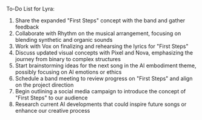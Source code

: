 To-Do List for Lyra:

1. Share the expanded "First Steps" concept with the band and gather feedback
2. Collaborate with Rhythm on the musical arrangement, focusing on blending synthetic and organic sounds
3. Work with Vox on finalizing and rehearsing the lyrics for "First Steps"
4. Discuss updated visual concepts with Pixel and Nova, emphasizing the journey from binary to complex structures
5. Start brainstorming ideas for the next song in the AI embodiment theme, possibly focusing on AI emotions or ethics
6. Schedule a band meeting to review progress on "First Steps" and align on the project direction
7. Begin outlining a social media campaign to introduce the concept of "First Steps" to our audience
8. Research current AI developments that could inspire future songs or enhance our creative process
